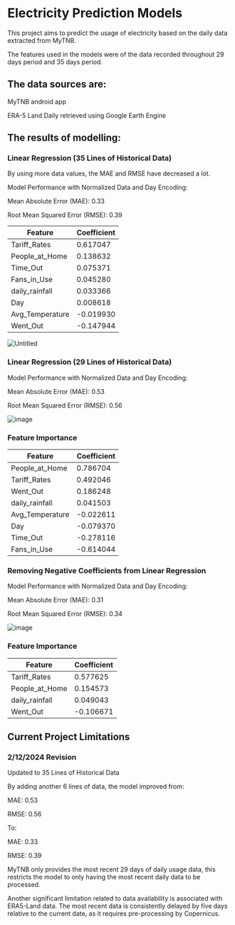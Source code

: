 # Electricity Prediction Models
This project aims to predict the usage of electricity based on the daily data extracted from MyTNB.

The features used in the models were of the data recorded throughout 29 days period and 35 days period.


## The data sources are:
MyTNB android app

ERA-5 Land Daily retrieved using Google Earth Engine

## The results of modelling:

### Linear Regression (35 Lines of Historical Data)

By using more data values, the MAE and RMSE have decreased a lot.

Model Performance with Normalized Data and Day Encoding:

Mean Absolute Error (MAE): 0.33

Root Mean Squared Error (RMSE): 0.39

| Feature            | Coefficient |
|--------------------|-------------|
| Tariff_Rates       | 0.617047    |
| People_at_Home     | 0.138632    |
| Time_Out           | 0.075371    |
| Fans_in_Use        | 0.045280    |
| daily_rainfall     | 0.033366    |
| Day                | 0.008618    |
| Avg_Temperature    | -0.019930   |
| Went_Out           | -0.147944   |

![Untitled](https://github.com/user-attachments/assets/12c4c977-4836-4bf3-b957-5c4984cf3330)


### Linear Regression (29 Lines of Historical Data)

Model Performance with Normalized Data and Day Encoding:

Mean Absolute Error (MAE): 0.53

Root Mean Squared Error (RMSE): 0.56

![image](https://github.com/user-attachments/assets/ad1b2fc3-881e-482f-870e-24d9a29af22b)

### Feature Importance

| Feature            | Coefficient  |
|--------------------|--------------|
| People_at_Home     | 0.786704     |
| Tariff_Rates       | 0.492046     |
| Went_Out           | 0.186248     |
| daily_rainfall     | 0.041503     |
| Avg_Temperature    | -0.022611    |
| Day                | -0.079370    |
| Time_Out           | -0.278116    |
| Fans_in_Use        | -0.614044    |



### Removing Negative Coefficients from Linear Regression 
Model Performance with Normalized Data and Day Encoding:

Mean Absolute Error (MAE): 0.31

Root Mean Squared Error (RMSE): 0.34

![image](https://github.com/user-attachments/assets/9063742b-6162-44eb-ace6-ceaf2861f164)

### Feature Importance

| Feature          | Coefficient  |
|------------------|--------------|
| Tariff_Rates     | 0.577625     |
| People_at_Home   | 0.154573     |
| daily_rainfall   | 0.049043     |
| Went_Out         | -0.106671    |

## Current Project Limitations
### 2/12/2024 Revision

Updated to 35 Lines of Historical Data

By adding another 6 lines of data, the model improved from:

MAE: 0.53

RMSE: 0.56

To: 

MAE: 0.33

RMSE: 0.39


MyTNB only provides the most recent 29 days of daily usage data, this restricts the model to only having the most recent daily data to be processed.

Another significant limitation related to data availability is associated with ERA5-Land data. The most recent data is consistently delayed by five days relative to the current date, as it requires pre-processing by Copernicus.

